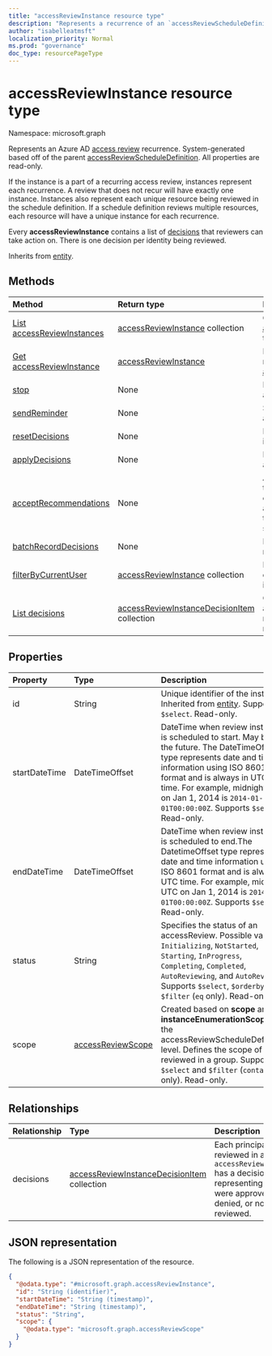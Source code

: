 ```yaml
---
title: "accessReviewInstance resource type"
description: "Represents a recurrence of an `accessReviewScheduleDefinition`."
author: "isabelleatmsft"
localization_priority: Normal
ms.prod: "governance"
doc_type: resourcePageType
---
```


# accessReviewInstance resource type

Namespace: microsoft.graph

Represents an Azure AD [access review](accessreviewsv2-root.md) recurrence. System-generated based off of the parent [accessReviewScheduleDefinition](accessreviewscheduledefinition.md). All properties are read-only.

If the instance is a part of a recurring access review, instances represent each recurrence. A review that does not recur will have exactly one instance. Instances also represent each unique resource being reviewed in the schedule definition. If a schedule definition reviews multiple resources, each resource will have a unique instance for each recurrence.

Every **accessReviewInstance** contains a list of [decisions](accessreviewinstancedecisionitem.md) that reviewers can take action on. There is one decision per identity being reviewed.

Inherits from [entity](../resources/entity.md).

## Methods
|Method|Return type|Description|
|:---|:---|:---|
|[List accessReviewInstances](../api/accessreviewinstance-list.md)|[accessReviewInstance](../resources/accessreviewinstance.md) collection|Get a list of the [accessReviewInstance](../resources/accessreviewinstance.md) objects and their properties.|
|[Get accessReviewInstance](../api/accessreviewinstance-get.md)|[accessReviewInstance](../resources/accessreviewinstance.md)|Read the properties and relationships of an [accessReviewInstance](../resources/accessreviewinstance.md) object.|
|[stop](../api/accessreviewinstance-stop.md)|None|Manually stop an accessReviewInstance.|
|[sendReminder](../api/accessreviewinstance-sendreminder.md)|None|Send a reminder to the reviewers of an accessReviewInstance.|
|[resetDecisions](../api/accessreviewinstance-resetdecisions.md)|None|Resets all decision items on an instance to `notReviewed`|
|[applyDecisions](../api/accessreviewinstance-applydecisions.md)|None|Manually apply decision on an accessReviewInstance.|
|[acceptRecommendations](../api/accessreviewinstance-acceptrecommendations.md)|None| Allows the calling user to accept the decision recommendation for each NotReviewed accessReviewInstanceDecisionItem that they are the reviewer on for a specific accessReviewInstance.|
|[batchRecordDecisions](../api/accessreviewinstance-batchrecorddecisions.md)|None|Review batches of principals or resources in one call.|
|[filterByCurrentUser](../api/accessreviewinstance-filterbycurrentuser.md)|[accessReviewInstance](../resources/accessreviewinstance.md) collection|Returns all instance objects on a definition for which the calling user is the reviewer.|
|[List decisions](../api/accessreviewinstance-list-decisions.md)|[accessReviewInstanceDecisionItem](../resources/accessreviewinstancedecisionitem.md) collection|Get the accessReviewInstanceDecisionItem resources from the decisions navigation property.|

## Properties
|Property|Type|Description|
|:---|:---|:---|
| id | String | Unique identifier of the instance. Inherited from [entity](../resources/entity.md). Supports `$select`. Read-only.|
| startDateTime | DateTimeOffset | DateTime when review instance is scheduled to start. May be in the future. The DateTimeOffset type represents date and time information using ISO 8601 format and is always in UTC time. For example, midnight UTC on Jan 1, 2014 is `2014-01-01T00:00:00Z`. Supports `$select`. Read-only. |
| endDateTime | DateTimeOffset | DateTime when review instance is scheduled to end.The DatetimeOffset type represents date and time information using ISO 8601 format and is always in UTC time. For example, midnight UTC on Jan 1, 2014 is `2014-01-01T00:00:00Z`. Supports `$select`. Read-only.|
| status | String | Specifies the status of an accessReview. Possible values: `Initializing`, `NotStarted`, `Starting`, `InProgress`, `Completing`, `Completed`, `AutoReviewing`, and `AutoReviewed`. Supports `$select`, `$orderby`, and `$filter` (`eq` only). Read-only.|
| scope | [accessReviewScope](accessreviewscope.md) | Created based on **scope** and **instanceEnumerationScope** at the accessReviewScheduleDefinition level. Defines the scope of users reviewed in a group. Supports `$select` and `$filter` (`contains` only). Read-only. |

## Relationships
|Relationship|Type|Description|
|:---|:---|:---|
|decisions|[accessReviewInstanceDecisionItem](../resources/accessreviewinstancedecisionitem.md) collection|Each principal reviewed in an `accessReviewInstance` has a decision item representing if they were approved, denied, or not yet reviewed.|

## JSON representation
The following is a JSON representation of the resource.
<!-- {
  "blockType": "resource",
  "keyProperty": "id",
  "@odata.type": "microsoft.graph.accessReviewInstance",
  "baseType": "microsoft.graph.entity",
  "openType": false
}
-->
``` json
{
  "@odata.type": "#microsoft.graph.accessReviewInstance",
  "id": "String (identifier)",
  "startDateTime": "String (timestamp)",
  "endDateTime": "String (timestamp)",
  "status": "String",
  "scope": {
    "@odata.type": "microsoft.graph.accessReviewScope"
  }
}
```
